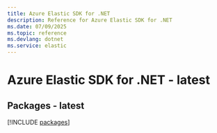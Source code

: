 ```yaml
---
title: Azure Elastic SDK for .NET
description: Reference for Azure Elastic SDK for .NET
ms.date: 07/09/2025
ms.topic: reference
ms.devlang: dotnet
ms.service: elastic
---
```

# Azure Elastic SDK for .NET - latest
## Packages - latest
[!INCLUDE [packages](elastic-index.md)]